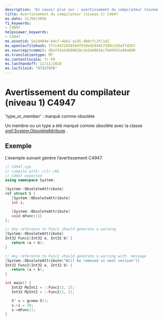 ```yaml
---
description: 'En savoir plus sur : avertissement du compilateur (niveau 1) C4947'
title: Avertissement du compilateur (niveau 1) C4947
ms.date: 11/04/2016
f1_keywords:
- C4947
helpviewer_keywords:
- C4947
ms.assetid: 5a1d484e-b4c7-4de2-a145-d8dcfc2fc1d2
ms.openlocfilehash: ff7cd472b5059df919ed294457589c326affd2b7
ms.sourcegitcommit: d6af41e42699628c3e2e6063ec7b03931a49a098
ms.translationtype: MT
ms.contentlocale: fr-FR
ms.lasthandoff: 12/11/2020
ms.locfileid: "97327976"
---
```

# <a name="compiler-warning-level-1-c4947"></a>Avertissement du compilateur (niveau 1) C4947

'type_or_member' : marqué comme obsolète

Un membre ou un type a été marqué comme obsolète avec la classe <xref:System.ObsoleteAttribute> .

## <a name="example"></a>Exemple

L’exemple suivant génère l’avertissement C4947.

```cpp
// C4947.cpp
// compile with: /clr /W1
// C4947 expected
using namespace System;

[System::ObsoleteAttribute]
ref struct S {
   [System::ObsoleteAttribute]
   int i;

   [System::ObsoleteAttribute]
   void mFunc(){}
};

// Any reference to Func1 should generate a warning
[System::ObsoleteAttribute]
Int32 Func1(Int32 a, Int32 b) {
   return (a + b);
}

// Any reference to Func2 should generate a warning with  message
[System::ObsoleteAttribute("Will be removed in next version")]
Int32 Func2(Int32 a, Int32 b) {
   return (a + b);
}

int main() {
   Int32 MyInt1 = ::Func1(2, 2);
   Int32 MyInt2 = ::Func2(2, 2);

   S^ s = gcnew S();
   s->i = 10;
   s->mFunc();
}
```
